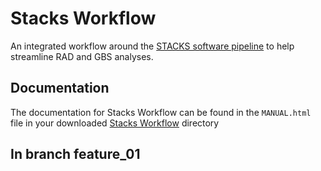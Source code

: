 # Stacks Workflow

An integrated workflow around the [STACKS software pipeline](http://creskolab.uoregon.edu/stacks/) to help streamline RAD and GBS analyses.

## Documentation

The documentation for Stacks Workflow can be found in the ``MANUAL.html`` file in your downloaded
[Stacks Workflow](https://github.com/enormandeau/stacks_workflow) directory


## In branch feature_01
